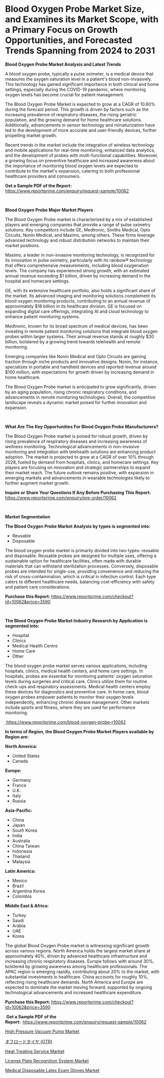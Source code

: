 <p><h1>Blood Oxygen Probe Market Size, and Examines its Market Scope, with a Primary Focus on Growth Opportunities, and Forecasted Trends Spanning from 2024 to 2031</h1></p><p><strong>Blood Oxygen Probe Market Analysis and Latest Trends</strong></p>
<p><p>A blood oxygen probe, typically a pulse oximeter, is a medical device that measures the oxygen saturation level in a patient's blood non-invasively. This technology has gained significant importance in both clinical and home settings, especially during the COVID-19 pandemic, where monitoring oxygen levels has become crucial for patient management. </p><p>The Blood Oxygen Probe Market is expected to grow at a CAGR of 10.60% during the forecast period. This growth is driven by factors such as the increasing prevalence of respiratory diseases, the rising geriatric population, and the growing demand for home healthcare solutions. Additionally, advancements in sensor technology and miniaturization have led to the development of more accurate and user-friendly devices, further propelling market growth.</p><p>Recent trends in the market include the integration of wireless technology and mobile applications for real-time monitoring, enhanced data analytics, and the development of probes with multi-functional capabilities. Moreover, a growing focus on preventive healthcare and increased awareness about the importance of monitoring blood oxygen levels are expected to contribute to the market's expansion, catering to both professional healthcare providers and consumers.</p></p>
<p><strong>Get a Sample PDF of the Report:&nbsp;</strong> <a href="https://www.reportprime.com/enquiry/request-sample/10062">https://www.reportprime.com/enquiry/request-sample/10062</a></p>
<p>&nbsp;</p>
<p><strong>Blood Oxygen Probe Major Market Players</strong></p>
<p><p>The Blood Oxygen Probe market is characterized by a mix of established players and emerging companies that provide a range of pulse oximetry solutions. Key competitors include GE, Medtronic, Smiths Medical, Opto Circuits, Nonin Medical, and Masimo, among others. These firms leverage advanced technology and robust distribution networks to maintain their market positions.</p><p>Masimo, a leader in non-invasive monitoring technology, is recognized for its innovation in pulse oximetry, particularly with its rainbow® technology that offers comprehensive measurements, including blood oxygenation levels. The company has experienced strong growth, with an estimated annual revenue exceeding $1 billion, driven by increasing demand in the hospital and homecare settings.</p><p>GE, with its extensive healthcare portfolio, also holds a significant share of the market. Its advanced imaging and monitoring solutions complement its blood oxygen monitoring products, contributing to an annual revenue of approximately $18 billion in its healthcare division. GE is focused on expanding digital care offerings, integrating AI and cloud technology to enhance patient monitoring systems.</p><p>Medtronic, known for its broad spectrum of medical devices, has been investing in remote patient monitoring solutions that integrate blood oxygen probes within larger systems. Their annual revenue stands at roughly $30 billion, bolstered by a growing trend towards telehealth and remote monitoring.</p><p>Emerging companies like Nonin Medical and Opto Circuits are gaining traction through niche products and innovative designs. Nonin, for instance, specializes in portable and handheld devices and reported revenue around $100 million, with expectations for growth driven by increasing demand in home healthcare.</p><p>The Blood Oxygen Probe market is anticipated to grow significantly, driven by an aging population, rising chronic respiratory conditions, and advancements in remote monitoring technologies. Overall, the competitive landscape reveals a dynamic market poised for further innovation and expansion.</p></p>
<p>&nbsp;</p>
<p><strong>What Are The Key Opportunities For Blood Oxygen Probe Manufacturers?</strong></p>
<p><p>The Blood Oxygen Probe market is poised for robust growth, driven by rising prevalence of respiratory diseases and increasing awareness of wellness monitoring. Technological advancements in non-invasive monitoring and integration with telehealth solutions are enhancing product adoption. The market is projected to grow at a CAGR of over 10% through 2028, fueled by demand from hospitals, clinics, and homecare settings. Key players are focusing on innovation and strategic partnerships to expand their market reach. The future outlook remains positive, with expansion in emerging markets and advancements in wearable technologies likely to further augment market growth.</p></p>
<p><strong>Inquire or Share Your Questions If Any Before Purchasing This Report:</strong> <a href="https://www.reportprime.com/enquiry/pre-order/10062">https://www.reportprime.com/enquiry/pre-order/10062</a></p>
<p>&nbsp;</p>
<p><strong>Market Segmentation</strong></p>
<p><strong>The Blood Oxygen Probe Market Analysis by types is segmented into:</strong></p>
<p><ul><li>Reusable</li><li>Disposable</li></ul></p>
<p><p>The blood oxygen probe market is primarily divided into two types: reusable and disposable. Reusable probes are designed for multiple uses, offering a sustainable option for healthcare facilities, often made with durable materials that can withstand sterilization processes. Conversely, disposable probes are intended for single-use, providing convenience and reducing the risk of cross-contamination, which is critical in infection control. Each type caters to different healthcare needs, balancing cost-efficiency with safety and patient care considerations.</p></p>
<p><strong>Purchase this Report:&nbsp;</strong><a href="https://www.reportprime.com/checkout?id=10062&price=3590">https://www.reportprime.com/checkout?id=10062&price=3590</a></p>
<p>&nbsp;</p>
<p><strong>The Blood Oxygen Probe Market Industry Research by Application is segmented into:</strong></p>
<p><ul><li>Hospital</li><li>Clinics</li><li>Medical Health Centre</li><li>Home Care</li><li>Other</li></ul></p>
<p><p>The blood oxygen probe market serves various applications, including hospitals, clinics, medical health centers, and home care settings. In hospitals, probes are essential for monitoring patients' oxygen saturation levels during surgeries and critical care. Clinics utilize them for routine check-ups and respiratory assessments. Medical health centers employ these devices for diagnostics and preventive care. In home care, blood oxygen probes empower patients to monitor their oxygen levels independently, enhancing chronic disease management. Other markets include sports and fitness, where they are used for performance monitoring.</p></p>
<p><a href="https://www.reportprime.com/blood-oxygen-probe-r10062">&nbsp;https://www.reportprime.com/blood-oxygen-probe-r10062</a></p>
<p><strong>In terms of Region, the Blood Oxygen Probe Market Players available by Region are:</strong></p>
<p>
    <p> <strong> North America: </strong>
        <ul>
            <li>United States</li>
            <li>Canada</li>
        </ul>
        </p> 
    <p> <strong> Europe: </strong>
        <ul>
            <li>Germany</li>
            <li>France</li>
            <li>U.K.</li>
            <li>Italy</li>
            <li>Russia</li>
        </ul>
        </p> 
    <p> <strong> Asia-Pacific: </strong>
        <ul>
            <li>China</li>
            <li>Japan</li>
            <li>South Korea</li>
            <li>India</li>
            <li>Australia</li>
            <li>China Taiwan</li>
            <li>Indonesia</li>
            <li>Thailand</li>
            <li>Malaysia</li>
        </ul>
        </p> 
    <p> <strong> Latin America: </strong>
        <ul>
            <li>Mexico</li>
            <li>Brazil</li>
            <li>Argentina Korea</li>
            <li>Colombia</li>
        </ul>
        </p> 
    <p> <strong> Middle East & Africa: </strong>
        <ul>
            <li>Turkey</li>
            <li>Saudi</li>
            <li>Arabia</li>
            <li>UAE</li>
            <li>Korea</li>
        </ul>
    </p>
    </p>
<p><p>The global Blood Oxygen Probe market is witnessing significant growth across various regions. North America holds the largest market share at approximately 40%, driven by advanced healthcare infrastructure and increasing chronic respiratory diseases. Europe follows with around 30%, bolstered by growing awareness among healthcare professionals. The APAC region is emerging rapidly, contributing about 20% to the market, with substantial investments in healthcare. China accounts for roughly 10%, reflecting rising healthcare demands. North America and Europe are expected to dominate the market moving forward, supported by ongoing technological advancements and increased healthcare expenditure.</p></p>
<p><strong>Purchase this Report: </strong><a href="https://www.reportprime.com/checkout?id=10062&price=3590">https://www.reportprime.com/checkout?id=10062&price=3590</a></p>
<p>&nbsp;<strong>Get a Sample PDF of the Report:&nbsp;&nbsp;</strong><a href="https://www.reportprime.com/enquiry/request-sample/10062">https://www.reportprime.com/enquiry/request-sample/10062</a></p>
<p><strong></strong></p>
<p><p><a href="https://www.linkedin.com/pulse/high-pressure-vacuum-pump-market-share-new-trends-analysis-hqchc?trackingId=NwxrvQnhQJO156qLFqpjsw%3D%3D">High Pressure Vacuum Pump Market</a></p><p><a href="https://medium.com/@qarpaiop35/off-the-road-tires-otr-market-%E3%81%AE%E3%82%B0%E3%83%AD%E3%83%BC%E3%83%90%E3%83%AB%E5%B8%82%E5%A0%B4%E6%A6%82%E8%A6%81%E3%81%AF-%E4%B8%96%E7%95%8C%E3%81%8A%E3%82%88%E3%81%B3%E4%B8%BB%E8%A6%81%E5%B8%82%E5%A0%B4%E3%81%AB%E3%81%8A%E3%81%91%E3%82%8B%E6%A5%AD%E7%95%8C%E3%81%AB%E5%BD%B1%E9%9F%BF%E3%82%92%E4%B8%8E%E3%81%88%E3%82%8B%E4%B8%BB%E8%A6%81%E3%81%AA%E3%83%88%E3%83%AC%E3%83%B3%E3%83%89%E3%81%AB%E3%81%A4%E3%81%84%E3%81%A6-%E7%8B%AC%E8%87%AA%E3%81%AE%E8%A6%96%E7%82%B9%E3%82%92%E6%8F%90%E4%BE%9B%E3%81%97%E3%81%BE%E3%81%99-7d47814eb053">オフロードタイヤ (OTR)</a></p><p><a href="https://medium.com/@rhys_bevs91/the-heat-treating-service-industry-analysis-report-offers-a-comprehensive-and-current-examination-2abb7757d506">Heat Treating Service Market</a></p><p><a href="https://www.linkedin.com/pulse/driving-factors-behind-license-plate-recognition-system-i0zkc?trackingId=VB9gxiPzRjCPoSA2NVTtfg%3D%3D">License Plate Recognition System Market</a></p><p><a href="https://github.com/SanjidaKhan901/Market-Research-Report-List-1/blob/main/medical-disposable-latex-exam-gloves-market.md">Medical Disposable Latex Exam Gloves Market</a></p></p>